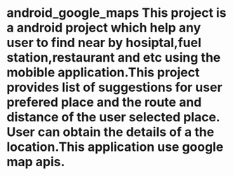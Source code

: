 android_google_maps
This project is a android project which help any user to find near by hosiptal,fuel station,restaurant and etc using the mobible
application.This project provides list of suggestions for user prefered place and the route and distance of the user selected place.
User can obtain the details of a the location.This application use google map apis.
===================
